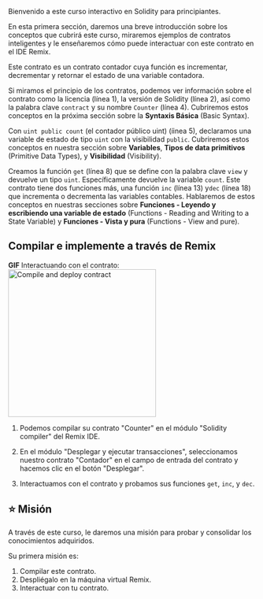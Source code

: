 Bienvenido a este curso interactivo en Solidity para principiantes.

En esta primera sección, daremos una breve introducción sobre los conceptos que cubrirá este curso, miraremos ejemplos de contratos inteligentes y le enseñaremos cómo puede interactuar con este contrato en el IDE Remix.

Este contrato es un contrato contador cuya función es incrementar, decrementar y retornar el estado de una variable contadora.

Si miramos el principio de los contratos, podemos ver información sobre el contrato como la licencia (línea 1), la versión de Solidity (línea 2), así como la palabra clave `contract` y su nombre `Counter` (línea 4). Cubriremos estos conceptos en la próxima sección sobre la
**Syntaxis Básica** (Basic Syntax).

Con `uint public count` (el contador público uint) (íinea 5), declaramos una variable de estado de tipo `uint` con la visibilidad `public`. Cubriremos estos conceptos en nuestra sección sobre **Variables**, **Tipos de data primitivos** (Primitive Data Types), y **Visibilidad** (Visibility).

Creamos la función `get` (línea 8) que se define con la palabra clave `view` y devuelve un tipo `uint`. Específicamente devuelve la variable `count`. Este contrato tiene dos funciones más, una función `inc` (línea 13) y`dec` (línea 18) que incrementa o decrementa las variables contables.
Hablaremos de estos conceptos en nuestras secciones sobre **Funciones - Leyendo y escribiendo una variable de estado** (Functions - Reading and Writing to a State Variable) y **Funciones - Vista y pura** (Functions - View and pure).

## Compilar e implemente a través de Remix

**GIF** Interactuando con el contrato: <img src="https://github.com/dacadeorg/remixMedia/blob/main/solidity-beginner-course/introduction.gif?raw=true" alt="Compile and deploy contract" width="300"/>

1. Podemos compilar su contrato "Counter" en el módulo "Solidity compiler" del Remix IDE.

2. En el módulo "Desplegar y ejecutar transacciones", seleccionamos nuestro contrato "Contador" en el campo de entrada del contrato y hacemos clic en el botón "Desplegar".

3. Interactuamos con el contrato y probamos sus funciones `get`, `inc`, y `dec`.

## ⭐️ Misión

A través de este curso, le daremos una misión para probar y consolidar los conocimientos adquiridos.

Su primera misión es:

1. Compilar este contrato.
2. Despliégalo en la máquina virtual Remix.
3. Interactuar con tu contrato.

